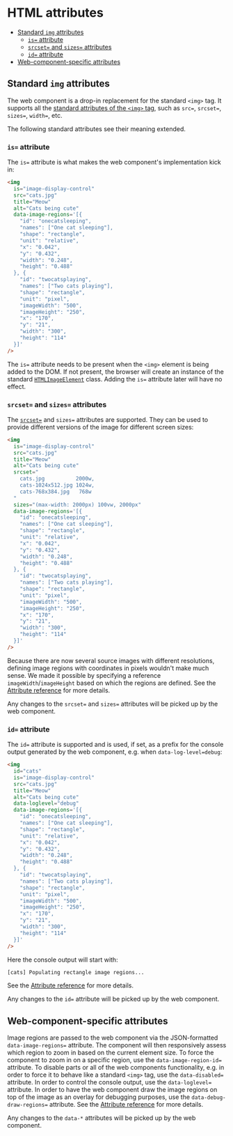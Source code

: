 # HTML attributes

<!-- toc -->

- [Standard `img` attributes](#standard-img-attributes)
  * [`is=` attribute](#is-attribute)
  * [`srcset=` and `sizes=` attributes](#srcset-and-sizes-attributes)
  * [`id=` attribute](#id-attribute)
- [Web-component-specific attributes](#web-component-specific-attributes)

<!-- tocstop -->

## Standard `img` attributes

The web component is a drop-in replacement for the standard `<img>` tag. It
supports all the
[standard attributes of the `<img>` tag](https://developer.mozilla.org/en-US/docs/Web/HTML/Element/img),
such as `src=`, `srcset=`, `sizes=`, `width=`, etc.

The following standard attributes see their meaning extended.

### `is=` attribute

The `is=` attribute is what makes the web component's implementation kick in:

```html
<img
  is="image-display-control"
  src="cats.jpg"
  title="Meow"
  alt="Cats being cute"
  data-image-regions='[{
    "id": "onecatsleeping",
    "names": ["One cat sleeping"],
    "shape": "rectangle",
    "unit": "relative",
    "x": "0.042",
    "y": "0.432",
    "width": "0.248",
    "height": "0.488"
  }, {
    "id": "twocatsplaying",
    "names": ["Two cats playing"],
    "shape": "rectangle",
    "unit": "pixel",
    "imageWidth": "500",
    "imageHeight": "250",
    "x": "170",
    "y": "21",
    "width": "300",
    "height": "114"
  }]'
/>
```

The `is=` attribute needs to be present when the `<img>` element is being added
to the DOM. If not present, the browser will create an instance of the standard
[`HTMLImageElement`](https://developer.mozilla.org/en-US/docs/Web/API/HTMLImageElement)
class. Adding the `is=` attribute later will have no effect.

### `srcset=` and `sizes=` attributes

The [`srcset=`](https://developer.mozilla.org/en-US/docs/Web/API/HTMLImageElement/srcset)
and `sizes=` attributes are supported. They can be used to provide different
versions of the image for different screen sizes:

```html
<img
  is="image-display-control"
  src="cats.jpg"
  title="Meow"
  alt="Cats being cute"
  srcset="
    cats.jpg          2000w,
    cats-1024x512.jpg 1024w,
    cats-768x384.jpg   768w
  "
  sizes="(max-width: 2000px) 100vw, 2000px"
  data-image-regions='[{
    "id": "onecatsleeping",
    "names": ["One cat sleeping"],
    "shape": "rectangle",
    "unit": "relative",
    "x": "0.042",
    "y": "0.432",
    "width": "0.248",
    "height": "0.488"
  }, {
    "id": "twocatsplaying",
    "names": ["Two cats playing"],
    "shape": "rectangle",
    "unit": "pixel",
    "imageWidth": "500",
    "imageHeight": "250",
    "x": "170",
    "y": "21",
    "width": "300",
    "height": "114"
  }]'
/>
```

Because there are now several source images with different resolutions, defining
image regions with coordinates in pixels wouldn't make much sense. We made it
possible by specifying a reference `imageWidth`/`imageHeight` based on
which the regions are defined. See the
[Attribute reference](../reference/attributes.md) for more details.

Any changes to the `srcset=` and `sizes=` attributes will be picked up by the
web component.

### `id=` attribute

The `id=` attribute is supported and is used, if set, as a prefix for the
console output generated by the web component, e.g. when `data-log-level=debug`:

```html
<img
  id="cats"
  is="image-display-control"
  src="cats.jpg"
  title="Meow"
  alt="Cats being cute"
  data-loglevel="debug"
  data-image-regions='[{
    "id": "onecatsleeping",
    "names": ["One cat sleeping"],
    "shape": "rectangle",
    "unit": "relative",
    "x": "0.042",
    "y": "0.432",
    "width": "0.248",
    "height": "0.488"
  }, {
    "id": "twocatsplaying",
    "names": ["Two cats playing"],
    "shape": "rectangle",
    "unit": "pixel",
    "imageWidth": "500",
    "imageHeight": "250",
    "x": "170",
    "y": "21",
    "width": "300",
    "height": "114"
  }]'
/>
```

Here the console output will start with:

```txt
[cats] Populating rectangle image regions...
```

See the [Attribute reference](../reference/attributes.md) for more details.

Any changes to the `id=` attribute will be picked up by the web component.

## Web-component-specific attributes

Image regions are passed to the web component via the JSON-formatted
`data-image-regions=` attribute. The component will then responsively assess
which region to zoom in based on the current element size. To force the
component to zoom in on a specific region, use the `data-image-region-id=`
attribute. To disable parts or all of the web components functionality, e.g. in
order to force it to behave like a standard `<img>` tag, use the
`data-disabled=` attribute. In order to control the console output, use the
`data-loglevel=` attribute. In order to have the web component draw the image
regions on top of the image as an overlay for debugging purposes, use the
`data-debug-draw-regions=` attribute. See the
[Attribute reference](../reference/attributes.md) for more details.

Any changes to the `data-*` attributes will be picked up by the web component.
